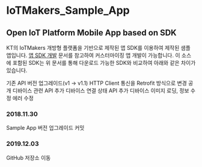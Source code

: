 # IoTMakers_Sample_App
## Open IoT Platform Mobile App based on SDK

KT의 IoTMakers 개방형 플랫폼을 기반으로 제작된 앱 SDK를 이용하여 제작된 샘플 앱입니다.
[앱 SDK 개발](http://iotmakers.kt.com/openp/index.html#/guideAppSdk) 문서를 참고하여 커스터마이징 앱 개발이 가능합니다.
이 소스에 포함된 SDK는 위 문서를 통해 다운로드 가능한 SDK와 비교하여 아래와 같은 차이가 있습니다.

<a>기존 API 버전 업그레이드(v1 -> v1.1)</a>
<a>HTTP Client 통신을 Retrofit 방식으로 변경</a>
<a>공개 디바이스 관련 API 추가</a>
<a>디바이스 연결 상태 API 추가</a>
<a>디바이스 이미지 로딩, 정보 수정 에러 수정</a>

### 2018.11.30
Sample App 버전 업그레이드 커밋
### 2019.12.03
GitHub 저장소 이동


